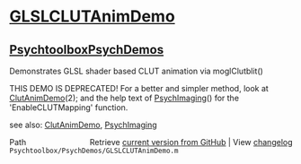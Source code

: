 # [GLSLCLUTAnimDemo](GLSLCLUTAnimDemo)
## [Psychtoolbox](Psychtoolbox)[PsychDemos](PsychDemos)

  
Demonstrates GLSL shader based CLUT animation via moglClutblit()  
  
THIS DEMO IS DEPRECATED! For a better and simpler method, look at  
[ClutAnimDemo](ClutAnimDemo)(2); and the help text of [PsychImaging](PsychImaging)() for the  
'EnableCLUTMapping' function.  
  
see also: [ClutAnimDemo](ClutAnimDemo), [PsychImaging](PsychImaging)  




<div class="code_header" style="text-align:right;">
  <span style="float:left;">Path&nbsp;&nbsp;</span> <span class="counter">Retrieve <a href=
  "https://raw.github.com/Psychtoolbox-3/Psychtoolbox-3/beta/Psychtoolbox/PsychDemos/GLSLCLUTAnimDemo.m">current version from GitHub</a> | View <a href=
  "https://github.com/Psychtoolbox-3/Psychtoolbox-3/commits/beta/Psychtoolbox/PsychDemos/GLSLCLUTAnimDemo.m">changelog</a></span>
</div>
<div class="code">
  <code>Psychtoolbox/PsychDemos/GLSLCLUTAnimDemo.m</code>
</div>

